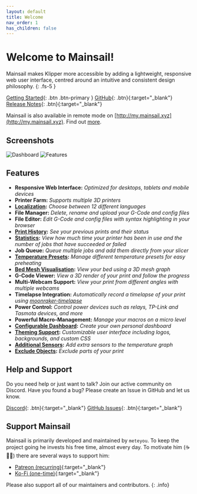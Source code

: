 ```yaml
---
layout: default
title: Welcome
nav_order: 1
has_children: false
---
```


# Welcome to Mainsail!
Mainsail makes Klipper more accessible by adding a lightweight, responsive web user interface, centred around an intuitive and consistent design philosophy.
{: .fs-5 }

[Getting Started](/setup){: .btn .btn-primary }
[GitHub](https://github.com/mainsail-crew/mainsail){: .btn}{:target="_blank"}
[Release Notes](https://github.com/mainsail-crew/mainsail/releases){: .btn}{:target="_blank"}

Mainsail is also available in remote mode on [http://my.mainsail.xyz](http://my.mainsail.xyz). Find
out [more](/setup#mymainsailxyz).

## Screenshots
![Dashboard](assets/img/screenshot.png)
![Features](assets/img/features.png)

## Features
- **Responsive Web Interface:** _Optimized for desktops, tablets and mobile devices_
- **Printer Farm:** _Supports multiple 3D printers_
- **[Localization](/features/localization):** _Choose between 12 different languages_
- **File Manager:** _Delete, rename and upload your G-Code and config files_
- **File Editor:** _Edit G-Code and config files with syntax highlighting in your browser_
- **[Print History](/features/history):** _See your previous prints and their status_
- **[Statistics](/features/history):** _View how much time your printer has been in use and the number of jobs that have succeeded or failed_
- **Job Queue:** _Queue multiple jobs and add them directly from your slicer_
- **[Temperature Presets](/features/presets):** _Manage different temperature presets for easy preheating_
- **[Bed Mesh Visualisation](/features/bedmesh):** _View your bed using a 3D mesh graph_
- **G-Code Viewer:** _View a 3D render of your print and follow the progress_
- **Multi-Webcam Support:** _View your print from different angles with multiple webcams_
- **Timelapse Integration:** _Automatically record a timelapse of your print using [moonraker-timelapse](https://github.com/mainsail-crew/moonraker-timelapse)_
- **Power Control:** _Control power devices such as relays, TP-Link and Tasmota devices, and more_
- **Powerful Macro-Management:** _Manage your macros on a micro level_
- **[Configurable Dashboard](/features/dashboard-organisation):** _Create your own personal dashboard_
- **[Theming Support](/features/theming):** _Customizable user interface including logos, backgrounds, and custom CSS_
- **[Additional Sensors](/quicktips/additional-sensors):** _Add extra sensors to the temperature graph_
- **[Exclude Objects](/features/exclude_objects):** _Exclude parts of your print_

## Help and Support
Do you need help or just want to talk? Join our active community on Discord. 
Have you found a bug? Please create an Issue in GitHub and let us know.

[Discord](https://discord.gg/skWTwTD){: .btn}{:target="_blank"}
[GitHub Issues](https://github.com/mainsail-crew/mainsail/issues){: .btn}{:target="_blank"}

## Support Mainsail
Mainsail is primarily developed and maintained by `meteyou`. To keep the project going he invests his free time, almost every day. To motivate him (☕🍺😜) there are several ways to support him:

- [Patreon (recurring)](https://patreon.com/meteyou){:target="_blank"}
- [Ko-Fi (one-time)](https://ko-fi.com/mainsail){:target="_blank"}

Please also support all of our maintainers and contributors.
{: .info}
